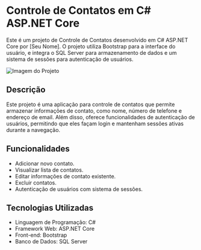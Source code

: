 # Controle de Contatos em C# ASP.NET Core

Este é um projeto de Controle de Contatos desenvolvido em C# ASP.NET Core por [Seu Nome]. O projeto utiliza Bootstrap para a interface do usuário, e integra o SQL Server para armazenamento de dados e um sistema de sessões para autenticação de usuários.

![Imagem do Projeto](screenshot.png)

## Descrição

Este projeto é uma aplicação para controle de contatos que permite armazenar informações de contato, como nome, número de telefone e endereço de email. Além disso, oferece funcionalidades de autenticação de usuários, permitindo que eles façam login e mantenham sessões ativas durante a navegação.

## Funcionalidades

- Adicionar novo contato.
- Visualizar lista de contatos.
- Editar informações de contato existente.
- Excluir contatos.
- Autenticação de usuários com sistema de sessões.

## Tecnologias Utilizadas

- Linguagem de Programação: C#
- Framework Web: ASP.NET Core
- Front-end: Bootstrap
- Banco de Dados: SQL Server
